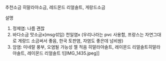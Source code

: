 추천소금
히말라야소금, 레드몬드 리얼솔트, 게랑드소금

설명
1. 정제염: 나름 괜찮
2. 바다소금
맛소금x(msg섞임)
천일염x (우리나라는 pvc 사용함, 프랑스는 자연그대로 게랑드 소금써서 좋음, 한국 토판염, 자염도 좋은데 넘비쌈)
3. 암염: 미네랄 풍부, 오염될 가능성 젤 적음
히말라야솔트, 레이몬드 리얼솔트히말라야솔트, 레이몬드 리얼솔트
![[IMG_1435.jpeg]]